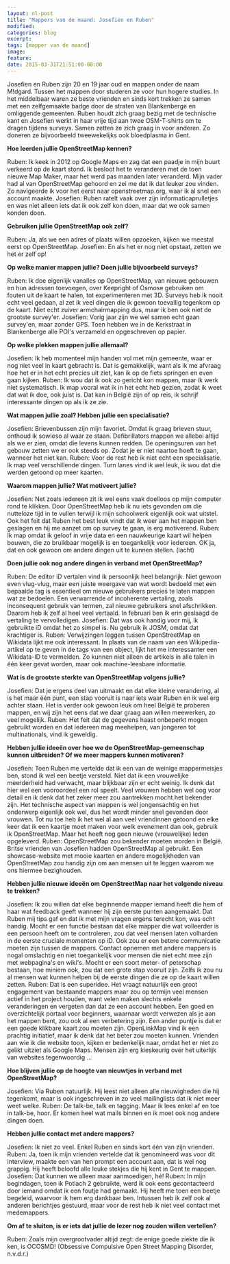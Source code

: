 ```yaml
---
layout: nl-post
title: "Mappers van de maand: Josefien en Ruben"
modified:
categories: blog
excerpt:
tags: [mapper van de maand]
image:
feature:
date: 2015-03-31T21:51:00-00:00
---
```

Josefien en Ruben zijn 20 en 19 jaar oud en mappen onder de naam M!dgard. Tussen het mappen door studeren ze voor hun hogere studies. In het middelbaar waren ze beste vrienden en sinds kort trekken ze samen met een zelfgemaakte badge door de straten van Blankenberge en omliggende gemeenten. Ruben houdt zich graag bezig met de technische kant en Josefien werkt in haar vrije tijd aan twee OSM-T-shirts om te dragen tijdens surveys. Samen zetten ze zich graag in voor anderen. Zo doneren ze bijvoorbeeld tweewekelijks ook bloedplasma in Gent.

**Hoe leerden jullie OpenStreetMap kennen?**

Ruben: Ik keek in 2012 op Google Maps en zag dat een paadje in mijn buurt verkeerd op de kaart stond. Ik besloot het te veranderen met de toen nieuwe Map Maker, maar het werd pas maanden later veranderd. Mijn vader had al van OpenStreetMap gehoord en zei me dat ik dat leuker zou vinden. Zo navigeerde ik voor het eerst naar openstreetmap.org, waar ik al snel een account maakte.
Josefien: Ruben ratelt vaak over zijn informaticaprulletjes en was niet alleen iets dat ik ook zelf kon doen, maar dat we ook samen konden doen.

**Gebruiken jullie OpenStreetMap ook zelf?**

Ruben: Ja, als we een adres of plaats willen opzoeken, kijken we meestal eerst op OpenStreetMap.
Josefien: En als het er nog niet opstaat, zetten we het er zelf op!

**Op welke manier mappen jullie? Doen jullie bijvoorbeeld surveys?**

Ruben: Ik doe eigenlijk vanalles op OpenStreetMap, van nieuwe gebouwen en hun adressen toevoegen, over Keepright of Osmose gebruiken om fouten uit de kaart te halen, tot experimenteren met 3D. Surveys heb ik nooit echt veel gedaan, al zet ik veel dingen die ik gewoon toevallig tegenkom op de kaart. Niet echt zuiver armchairmapping dus, maar ik ben ook niet de grootste survey'er.
Josefien: Vorig jaar zijn we wel samen echt gaan survey'en, maar zonder GPS. Toen hebben we in de Kerkstraat in Blankenberge alle POI's verzameld en opgeschreven op papier.

**Op welke plekken mappen jullie allemaal?**

Josefien: Ik heb momenteel mijn handen vol met mijn gemeente, waar er nog niet veel in kaart gebracht is. Dat is gemakkelijk, want als ik me afvraag hoe het er in het echt precies uit ziet, kan ik op de fiets springen en even gaan kijken.
Ruben: Ik wou dat ik ook zo gericht kon mappen, maar ik werk niet systematisch. Ik map vooral wat ik in het echt heb gezien, zodat ik weet dat wat ik doe, ook juist is. Dat kan in België zijn of op reis, ik schrijf interessante dingen op als ik ze zie.

**Wat mappen jullie zoal? Hebben jullie een specialisatie?**

Josefien: Brievenbussen  zijn mijn favoriet. Omdat ik graag brieven stuur, onthoud ik sowieso al waar ze staan. Defibrillators mappen we allebei altijd als we er zien, omdat die levens kunnen redden. De openingsuren van het gebouw zetten we er ook steeds op. Zodat je er niet naartoe hoeft te gaan, wanneer het niet kan.
Ruben: Voor de rest heb ik niet echt een specialisatie. Ik map veel verschillende dingen. Turn lanes vind ik wel leuk, ik wou dat die werden getoond op meer kaarten.

**Waarom mappen jullie? Wat motiveert jullie?**

Josefien: Net zoals iedereen zit ik wel eens vaak doelloos op mijn computer rond te klikken. Door OpenStreetMap heb ik nu iets gevonden om die nutteloze tijd in te vullen terwijl ik mijn schoolwerk eigenlijk ook wat uitstel. Ook het feit dat Ruben het best leuk vindt dat ik weer aan het mappen ben geslagen en hij me aanzet om op survey te gaan, is erg motiverend.
Ruben: Ik map omdat ik geloof in vrije data en een nauwkeurige kaart wil helpen bouwen, die zo bruikbaar mogelijk is en toegankelijk voor iedereen. OK ja, dat en ook gewoon om andere dingen uit te kunnen stellen. (lacht)

**Doen jullie ook nog andere dingen in verband met OpenStreetMap?**

Ruben: De editor iD vertalen vind ik persoonlijk heel belangrijk. Niet gewoon even vlug-vlug, maar een juiste weergave van wat wordt bedoeld met een bepaalde tag is essentieel om nieuwe gebruikers precies te laten mappen wat ze bedoelen. Een verwarrende of incoherente vertaling, zoals inconsequent gebruik van termen, zal nieuwe gebruikers snel afschrikken. Daarom heb ik zelf al heel veel vertaald. In februari ben ik erin geslaagd de vertaling te vervolledigen.
Josefien: Dat was ook handig voor mij, ik gebruikte iD omdat het zo simpel is. Nu gebruik ik JOSM, omdat dat krachtiger is.
Ruben: Verwijzingen leggen tussen OpenStreetMap en Wikidata lijkt me ook interessant. In plaats van de naam van een Wikipedia-artikel op te geven in de tags van een object, lijkt het me interessanter een Wikidata-ID te vermelden. Zo kunnen niet alleen de artikels in alle talen in één keer gevat worden, maar ook machine-leesbare informatie.

**Wat is de grootste sterkte van OpenStreetMap volgens jullie?**

Josefien: Dat je ergens deel van uitmaakt en dat elke kleine verandering, al is het maar één punt, een stap vooruit is naar iets waar Ruben en ik wel erg achter staan. Het is verder ook gewoon leuk om heel België te proberen mappen, en wij zijn het eens dat we daar graag aan willen meewerken, zo veel mogelijk.
Ruben: Het feit dat de gegevens haast onbeperkt mogen gebruikt worden en dat iedereen mag meehelpen, van jongeren tot multinationals, vind ik geweldig.

**Hebben jullie ideeën over hoe we de OpenStreetMap-gemeenschap kunnen uitbreiden? Of we meer mappers kunnen motiveren?**

Josefien: Toen Ruben me vertelde dat ik een van de weinige mappermeisjes ben, stond ik wel een beetje versteld. Niet dat ik een vrouwelijke meerderheid had verwacht, maar blijkbaar zijn er echt weinig. Ik denk dat hier wel een vooroordeel een rol speelt. Veel vrouwen hebben wel oog voor detail en ik denk dat het zeker meer zou aantrekken mocht het bekender zijn. Het technische aspect van mappen is wel jongensachtig en het onderwerp eigenlijk ook wel, dus het wordt minder snel gevonden door vrouwen. Tot nu toe heb ik het wel al aan veel vriendinnen getoond en elke keer dat ik een kaartje moet maken voor welk evenement dan ook, gebruik ik OpenStreetMap. Maar het heeft nog geen nieuwe (vrouwelijke) leden opgeleverd.
Ruben: OpenStreetMap zou bekender moeten worden in België. Britse vrienden van Josefien hadden OpenStreetMap al gebruikt. Een showcase-website met mooie kaarten en andere mogelijkheden van OpenStreetMap zou handig zijn om aan mensen uit te leggen waarom we ons hiermee bezighouden.

**Hebben jullie nieuwe ideeën om OpenStreetMap naar het volgende niveau te trekken?**

Josefien: Ik zou willen dat elke beginnende mapper iemand heeft die hem of haar wat feedback geeft wanneer hij zijn eerste punten aangemaakt. Dat Ruben mij tips gaf en dat ik met mijn vragen ergens terecht kon, was echt handig. Mocht er een functie bestaan dat elke mapper die wat volleerder is een persoon heeft om te controleren, zou dat veel mensen laten volharden in de eerste cruciale momenten op iD. Ook zou er een betere communicatie moeten zijn tussen de mappers. Contact opnemen met andere mappers is nogal omslachtig en niet toegankelijk voor mensen die niet echt mee zijn met webpagina's en wiki's. Mocht er een soort meter- of peterschap bestaan, hoe miniem ook, zou dat een grote stap vooruit zijn. Zelfs ik zou nu al mensen wat kunnen helpen bij de eerste dingen die ze op de kaart willen zetten.
Ruben: Dat is een superidee. Het vraagt natuurlijk een groot engagement van bestaande mappers maar zou op termijn veel mensen actief in het project houden, want velen maken slechts enkele veranderingen en vergeten dan dat ze een account hebben. Een goed en overzichtelijk portaal voor beginners, waarnaar wordt verwezen als je aan het mappen bent, zou ook al een verbetering zijn. Een ander puntje is dat er een goede klikbare kaart zou moeten zijn. OpenLinkMap vind ik een prachtig initiatief, maar ik denk dat het beter zou moeten kunnen. Vrienden aan wie ik die website toon, kijken er bedenkelijk naar, omdat het er niet zo gelikt uitziet als Google Maps. Mensen zijn erg kieskeurig over het uiterlijk van websites tegenwoordig ...

**Hoe blijven jullie op de hoogte van nieuwtjes in verband met OpenStreetMap?**

Josefien: Via Ruben natuurlijk. Hij leest niet alleen alle nieuwigheden die hij tegenkomt, maar is ook ingeschreven in zo veel mailinglists dat ik niet meer weet welke.
Ruben: De talk-be, talk en tagging. Maar ik lees enkel af en toe in talk-be, hoor. Er komen heel wat mails binnen en ik moet ook nog andere dingen doen.

**Hebben jullie contact met andere mappers?**

Josefien: Ik niet zo veel. Enkel Ruben en sinds kort één van zijn vrienden.
Ruben: Ja, toen ik mijn vrienden vertelde dat ik genomineerd was voor dit interview, maakte een van hen prompt een account aan, dat is wel nog grappig. Hij heeft beloofd alle leuke stekjes die hij kent in Gent te mappen.
Josefien: Dat kunnen we alleen maar aanmoedigen, hé!
Ruben: In mijn begindagen, toen ik Potlach 2 gebruikte, werd ik ook eens gecontacteerd door iemand omdat ik een foutje had gemaakt. Hij heeft me toen een beetje begeleid, waarvoor ik hem erg dankbaar ben. Intussen heb ik zelf ook al anderen berichtjes gestuurd, maar voor de rest heb ik niet veel contact met medemappers.

**Om af te sluiten, is er iets dat jullie de lezer nog zouden willen vertellen?**

Ruben: Zoals mijn overgrootvader altijd zegt: de enige goede ziekte die ik ken, is OCOSMD! (Obsessive Compulsive Open Street Mapping Disorder, n.v.d.r.)